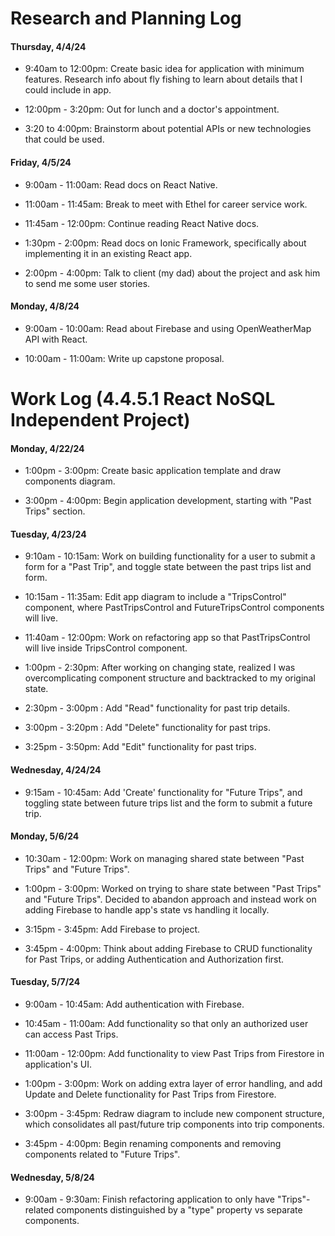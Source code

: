 # Research and Planning Log

#### Thursday, 4/4/24

* 9:40am to 12:00pm: Create basic idea for application with minimum features. Research info about fly fishing to learn about details that I could include in app.

* 12:00pm - 3:20pm: Out for lunch and a doctor's appointment.

* 3:20 to 4:00pm: Brainstorm about potential APIs or new technologies that could be used.

#### Friday, 4/5/24

* 9:00am - 11:00am: Read docs on React Native.

* 11:00am - 11:45am: Break to meet with Ethel for career service work.

* 11:45am - 12:00pm: Continue reading React Native docs.

* 1:30pm - 2:00pm: Read docs on Ionic Framework, specifically about implementing it in an existing React app.

* 2:00pm - 4:00pm: Talk to client (my dad) about the project and ask him to send me some user stories.

#### Monday, 4/8/24

* 9:00am - 10:00am: Read about Firebase and using OpenWeatherMap API with React.

* 10:00am - 11:00am: Write up capstone proposal.

# Work Log (4.4.5.1 React NoSQL Independent Project)

#### Monday, 4/22/24

* 1:00pm - 3:00pm: Create basic application template and draw components diagram.

* 3:00pm - 4:00pm: Begin application development, starting with "Past Trips" section.

#### Tuesday, 4/23/24

* 9:10am - 10:15am: Work on building functionality for a user to submit a form for a "Past Trip", and toggle state between the past trips list and form.

* 10:15am - 11:35am: Edit app diagram to include a "TripsControl" component, where PastTripsControl and FutureTripsControl components will live.

* 11:40am - 12:00pm: Work on refactoring app so that PastTripsControl will live inside TripsControl component.

* 1:00pm - 2:30pm: After working on changing state, realized I was overcomplicating component structure and backtracked to my original state.

* 2:30pm - 3:00pm : Add "Read" functionality for past trip details.

* 3:00pm - 3:20pm : Add "Delete" functionality for past trips.

* 3:25pm - 3:50pm: Add "Edit" functionality for past trips.

#### Wednesday, 4/24/24

* 9:15am - 10:45am: Add 'Create' functionality for "Future Trips", and toggling state between future trips list and the form to submit a future trip.

#### Monday, 5/6/24

* 10:30am - 12:00pm: Work on managing shared state between "Past Trips" and "Future Trips".

* 1:00pm - 3:00pm: Worked on trying to share state between "Past Trips" and "Future Trips". Decided to abandon approach and instead work on adding Firebase to handle app's state vs handling it locally.

* 3:15pm - 3:45pm: Add Firebase to project.

* 3:45pm - 4:00pm: Think about adding Firebase to CRUD functionality for Past Trips, or adding Authentication and Authorization first.

#### Tuesday, 5/7/24

* 9:00am - 10:45am: Add authentication with Firebase.

* 10:45am - 11:00am: Add functionality so that only an authorized user can access Past Trips.

* 11:00am - 12:00pm: Add functionality to view Past Trips from Firestore in application's UI.

* 1:00pm - 3:00pm: Work on adding extra layer of error handling, and add Update and Delete functionality for Past Trips from Firestore.

* 3:00pm - 3:45pm: Redraw diagram to include new component structure, which consolidates all past/future trip components into trip components.

* 3:45pm - 4:00pm: Begin renaming components and removing components related to "Future Trips".

#### Wednesday, 5/8/24

* 9:00am - 9:30am: Finish refactoring application to only have "Trips"-related components distinguished by a "type" property vs separate components.

<!-- NOTES:

Refactor application to show all trips in one list.
Conditionally render trips by having a toggle feature.
Past Trips/Future Trips will display based on type.
Conditionally render different form fields based on trip type.
Conditionally render different trip details based on trip type. -->